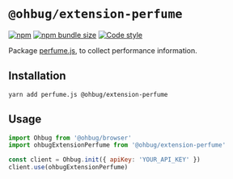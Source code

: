 # `@ohbug/extension-perfume`

[![npm](https://img.shields.io/npm/v/@ohbug/plugin-perfume.svg?style=flat-square)](https://www.npmjs.com/package/@ohbug/plugin-perfume)
[![npm bundle size](https://img.shields.io/bundlephobia/min/@ohbug/plugin-perfume?style=flat-square)](https://bundlephobia.com/result?p=@ohbug/plugin-perfume)
[![Code style](https://img.shields.io/badge/code_style-prettier-ff69b4.svg?style=flat-square)](https://github.com/prettier/prettier)

Package [perfume.js](https://github.com/Zizzamia/perfume.js), to collect performance information.

## Installation

```
yarn add perfume.js @ohbug/extension-perfume
```

## Usage

```javascript
import Ohbug from '@ohbug/browser'
import ohbugExtensionPerfume from '@ohbug/extension-perfume'

const client = Ohbug.init({ apiKey: 'YOUR_API_KEY' })
client.use(ohbugExtensionPerfume)
```
